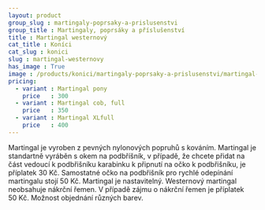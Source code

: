 ```yaml
---
layout: product
group_slug : martingaly-poprsaky-a-prislusenstvi
group_title : Martingaly, poprsáky a příslušenství
title : Martingal westernový
cat_title : Koníci
cat_slug : konici
slug : martingal-westernovy
has_image : True
image : /products/konici/martingaly-poprsaky-a-prislusenstvi/martingal-westernovy.jpg
pricing:
  - variant : Martingal pony
    price   : 300
  - variant : Martingal cob, full
    price   : 350
  - variant : Martingal XLfull
    price   : 400
---
```


Martingal je vyroben z pevných nylonových popruhů s kováním. 
Martingal je standartně vyráběn s okem na podbříšník, v případě, že chcete přidat na část vedoucí k podbřišníku karabinku k připnutí na očko k podbřišníku, je příplatek 30&nbsp;Kč. Samostatné očko na podbřišník pro rychlé odepínání martingalu stojí 50&nbsp;Kč.
Martingal je nastavitelný.
Westernový martingal neobsahuje nákrční řemen. V případě zájmu o nákrční řemen je příplatek 50&nbsp;Kč.
Možnost objednání různých barev.

